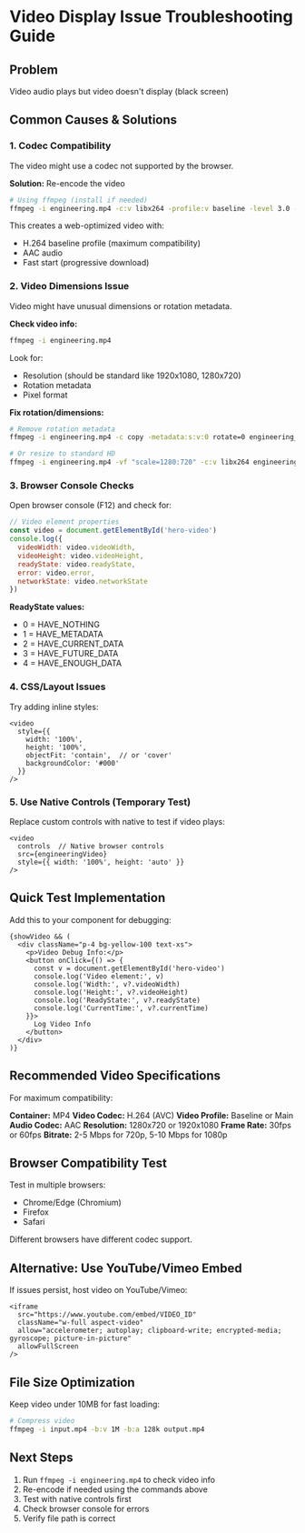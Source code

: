 # Video Display Issue Troubleshooting Guide

## Problem
Video audio plays but video doesn't display (black screen)

## Common Causes & Solutions

### 1. **Codec Compatibility**
The video might use a codec not supported by the browser.

**Solution:** Re-encode the video
```bash
# Using ffmpeg (install if needed)
ffmpeg -i engineering.mp4 -c:v libx264 -profile:v baseline -level 3.0 -pix_fmt yuv420p -c:a aac -b:a 128k -movflags +faststart engineering_web.mp4
```

This creates a web-optimized video with:
- H.264 baseline profile (maximum compatibility)
- AAC audio
- Fast start (progressive download)

### 2. **Video Dimensions Issue**
Video might have unusual dimensions or rotation metadata.

**Check video info:**
```bash
ffmpeg -i engineering.mp4
```

Look for:
- Resolution (should be standard like 1920x1080, 1280x720)
- Rotation metadata
- Pixel format

**Fix rotation/dimensions:**
```bash
# Remove rotation metadata
ffmpeg -i engineering.mp4 -c copy -metadata:s:v:0 rotate=0 engineering_fixed.mp4

# Or resize to standard HD
ffmpeg -i engineering.mp4 -vf "scale=1280:720" -c:v libx264 engineering_720p.mp4
```

### 3. **Browser Console Checks**

Open browser console (F12) and check for:
```javascript
// Video element properties
const video = document.getElementById('hero-video')
console.log({
  videoWidth: video.videoWidth,
  videoHeight: video.videoHeight,
  readyState: video.readyState,
  error: video.error,
  networkState: video.networkState
})
```

**ReadyState values:**
- 0 = HAVE_NOTHING
- 1 = HAVE_METADATA
- 2 = HAVE_CURRENT_DATA
- 3 = HAVE_FUTURE_DATA
- 4 = HAVE_ENOUGH_DATA

### 4. **CSS/Layout Issues**

Try adding inline styles:
```tsx
<video
  style={{
    width: '100%',
    height: '100%',
    objectFit: 'contain',  // or 'cover'
    backgroundColor: '#000'
  }}
/>
```

### 5. **Use Native Controls (Temporary Test)**

Replace custom controls with native to test if video plays:
```tsx
<video
  controls  // Native browser controls
  src={engineeringVideo}
  style={{ width: '100%', height: 'auto' }}
/>
```

## Quick Test Implementation

Add this to your component for debugging:
```tsx
{showVideo && (
  <div className="p-4 bg-yellow-100 text-xs">
    <p>Video Debug Info:</p>
    <button onClick={() => {
      const v = document.getElementById('hero-video')
      console.log('Video element:', v)
      console.log('Width:', v?.videoWidth)
      console.log('Height:', v?.videoHeight)
      console.log('ReadyState:', v?.readyState)
      console.log('CurrentTime:', v?.currentTime)
    }}>
      Log Video Info
    </button>
  </div>
)}
```

## Recommended Video Specifications

For maximum compatibility:

**Container:** MP4
**Video Codec:** H.264 (AVC)
**Video Profile:** Baseline or Main
**Audio Codec:** AAC
**Resolution:** 1280x720 or 1920x1080
**Frame Rate:** 30fps or 60fps
**Bitrate:** 2-5 Mbps for 720p, 5-10 Mbps for 1080p

## Browser Compatibility Test

Test in multiple browsers:
- Chrome/Edge (Chromium)
- Firefox
- Safari

Different browsers have different codec support.

## Alternative: Use YouTube/Vimeo Embed

If issues persist, host video on YouTube/Vimeo:

```tsx
<iframe
  src="https://www.youtube.com/embed/VIDEO_ID"
  className="w-full aspect-video"
  allow="accelerometer; autoplay; clipboard-write; encrypted-media; gyroscope; picture-in-picture"
  allowFullScreen
/>
```

## File Size Optimization

Keep video under 10MB for fast loading:
```bash
# Compress video
ffmpeg -i input.mp4 -b:v 1M -b:a 128k output.mp4
```

## Next Steps

1. Run `ffmpeg -i engineering.mp4` to check video info
2. Re-encode if needed using the commands above
3. Test with native controls first
4. Check browser console for errors
5. Verify file path is correct
